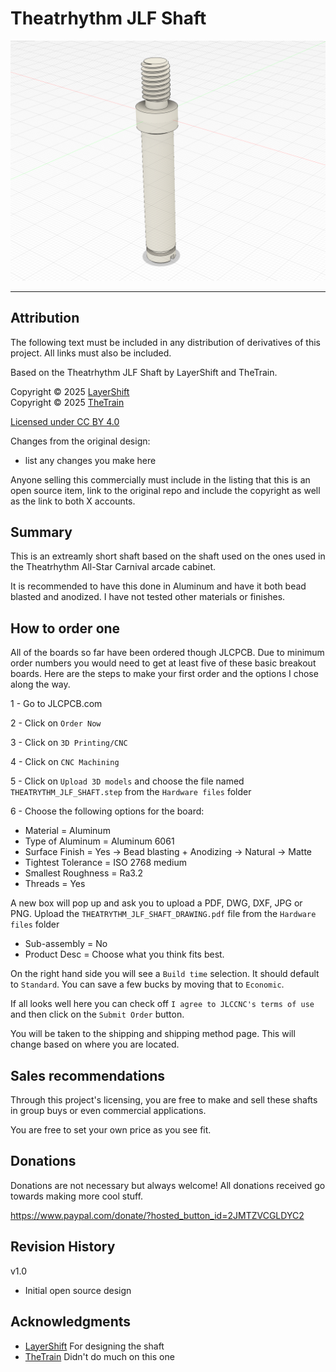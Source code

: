 # Theatrhythm JLF Shaft
![Theatrhythm JLF Shaft 01](Assets/THEATRYTHM_JLF_SHAFT%2001.png)

---

## Attribution

The following text must be included in any distribution of derivatives of this project. All links must also be included.

Based on the Theatrhythm JLF Shaft by LayerShift and TheTrain.

Copyright © 2025 [LayerShift](https://x.com/Layer_Shift)<br/>
Copyright © 2025 [TheTrain](http://x.com/thetrain24)<br/>

[Licensed under CC BY 4.0](https://creativecommons.org/licenses/by/4.0/)

Changes from the original design:
  - list any changes you make here

Anyone selling this commercially must include in the listing that this is an open source item, link to the original repo and include the copyright as well as the link to both X accounts.


## Summary

This is an extreamly short shaft based on the shaft used on the ones used in the Theatrhythm All-Star Carnival arcade cabinet.  

It is recommended to have this done in Aluminum and have it both bead blasted and anodized.  I have not tested other materials or finishes.


## How to order one

All of the boards so far have been ordered though JLCPCB.  Due to minimum order numbers you would need to get at least five of these basic breakout boards.  Here are the steps to make your first order and the options I chose along the way.

1 - Go to JLCPCB.com<br/>

2 - Click on `Order Now`<br/>

3 - Click on `3D Printing/CNC`<br/>

4 - Click on `CNC Machining`<br/>

5 - Click on `Upload 3D models` and choose the file named `THEATRYTHM_JLF_SHAFT.step` from the `Hardware files` folder<br/>

6 - Choose the following options for the board:<br/>
- Material = Aluminum<br/>
- Type of Aluminum = Aluminum 6061<br/>
- Surface Finish = Yes -> Bead blasting + Anodizing -> Natural -> Matte<br/>
- Tightest Tolerance = ISO 2768 medium<br/>
- Smallest Roughness = Ra3.2<br/>
- Threads = Yes<br/>

A new box will pop up and ask you to upload a PDF, DWG, DXF, JPG or PNG.  Upload the `THEATRYTHM_JLF_SHAFT_DRAWING.pdf` file from the `Hardware files` folder<br/>

- Sub-assembly = No<br/>
- Product Desc = Choose what you think fits best.<br/>

On the right hand side you will see a `Build time` selection.  It should default to `Standard`.  You can save a few bucks by moving that to `Economic`.<br/>

If all looks well here you can check off `I agree to JLCCNC's terms of use` and then click on the `Submit Order` button.

You will be taken to the shipping and shipping method page.  This will change based on where you are located.


## Sales recommendations

Through this project's licensing, you are free to make and sell these shafts in group buys or even commercial applications.  

You are free to set your own price as you see fit. 


## Donations

Donations are not necessary but always welcome!  All donations received go towards making more cool stuff.

https://www.paypal.com/donate/?hosted_button_id=2JMTZVCGLDYC2

## Revision History

v1.0
- Initial open source design

## Acknowledgments

- [LayerShift](https://x.com/Layer_Shift) For designing the shaft<br/>
- [TheTrain](https://github.com/TheTrainGoes) Didn't do much on this one<br/>
